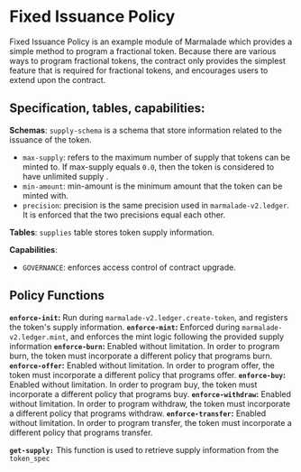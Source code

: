 
# Fixed Issuance Policy

Fixed Issuance Policy is an example module of Marmalade which provides a simple method to program a fractional token. Because there are various ways to program fractional tokens, the contract only provides the simplest feature that is required for fractional tokens, and encourages users to extend upon the
contract. 

## Specification, tables, capabilities:

**Schemas**: `supply-schema` is a schema that store information related to the issuance of the token.
   - `max-supply`: refers to the maximum number of supply that tokens can be minted to. If max-supply equals `0.0`, then the token is considered to have unlimited supply .
   - `min-amount`: min-amount is the minimum amount that the token can be minted with.
   - `precision`: precision is the same precision used in `marmalade-v2.ledger`. It is enforced that the two precisions equal each other.

**Tables**: `supplies` table stores token supply information.

**Capabilities**:
 - `GOVERNANCE`: enforces access control of contract upgrade.

## Policy Functions

**`enforce-init`:** Run during `marmalade-v2.ledger.create-token`, and registers the token's supply information.
**`enforce-mint`:** Enforced during `marmalade-v2.ledger.mint`, and enforces the mint logic following the provided supply information
**`enforce-burn`:** Enabled without limitation. In order to program burn, the token must incorporate a different policy that programs burn.
**`enforce-offer`:** Enabled without limitation. In order to program offer, the token must incorporate a different policy that programs offer.
**`enforce-buy`:** Enabled without limitation. In order to program buy, the token must incorporate a different policy that programs buy.
**`enforce-withdraw`:** Enabled without limitation. In order to program withdraw, the token must incorporate a different policy that programs withdraw.
**`enforce-transfer`:** Enabled without limitation. In order to program transfer, the token must incorporate a different policy that programs transfer.

**`get-supply:`** This function is used to retrieve supply information from the `token_spec`
